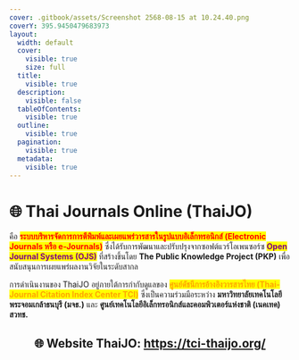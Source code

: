 ```yaml
---
cover: .gitbook/assets/Screenshot 2568-08-15 at 10.24.40.png
coverY: 395.9450479683973
layout:
  width: default
  cover:
    visible: true
    size: full
  title:
    visible: true
  description:
    visible: false
  tableOfContents:
    visible: true
  outline:
    visible: true
  pagination:
    visible: true
  metadata:
    visible: true
---
```


# 🌐 Thai Journals Online (ThaiJO)

คือ <mark style="color:red;">**ระบบบริหารจัดการการตีพิมพ์และเผยแพร่วารสารในรูปแบบอิเล็กทรอนิกส์ (Electronic Journals หรือ e-Journals)**</mark> ซึ่งได้รับการพัฒนาและปรับปรุงจากซอฟต์แวร์โอเพนซอร์ซ <mark style="color:purple;">**Open Journal Systems (OJS)**</mark> ที่สร้างขึ้นโดย **The Public Knowledge Project (PKP)** เพื่อสนับสนุนการเผยแพร่ผลงานวิจัยในระดับสากล

การดำเนินงานของ ThaiJO อยู่ภายใต้การกำกับดูแลของ <mark style="color:orange;">**ศูนย์ดัชนีการอ้างอิงวารสารไทย (Thai-Journal Citation Index Center TCI)**</mark> ซึ่งเป็นความร่วมมือระหว่าง **มหาวิทยาลัยเทคโนโลยีพระจอมเกล้าธนบุรี (มจธ.)** และ **ศูนย์เทคโนโลยีอิเล็กทรอนิกส์และคอมพิวเตอร์แห่งชาติ (เนคเทค) สวทช.**

<h2 align="center">🌐 Website ThaiJO: <a href="https://tci-thaijo.org/">https://tci-thaijo.org/</a></h2>
